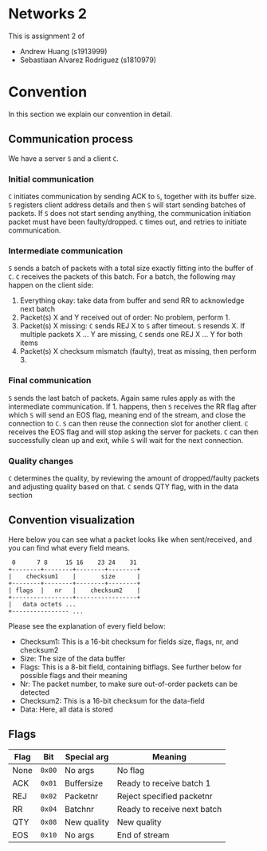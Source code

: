 # Networks 2
This is assignment 2 of
 * Andrew Huang (s1913999)
 * Sebastiaan Alvarez Rodriguez (s1810979)

# Convention
In this section we explain our convention in detail.

## Communication process
We have a server `S` and a client `C`.

### Initial communication
`C` initiates communication by sending ACK to `S`, together with its buffer size.
`S` registers client address details and then `S` will start sending batches of packets. If `S` does not start sending anything, the communication initiation packet must have been faulty/dropped. `C` times out, and retries to initiate communication.

### Intermediate communication
`S` sends a batch of packets with a total size exactly fitting into the buffer of `C`.
`C` receives the packets of this batch. For a batch, the following may happen on the client side:
 1. Everything okay: take data from buffer and send RR to acknowledge next batch
 2. Packet(s) X and Y received out of order: No problem, perform 1.
 3. Packet(s) X missing: `C` sends REJ X to `S` after timeout. `S` resends X. If multiple packets X ... Y are missing, `C` sends one REJ X ... Y for both items
 4. Packet(s) X checksum mismatch (faulty), treat as missing, then perform 3.

### Final communication
`S` sends the last batch of packets. Again same rules apply as with the intermediate
communication. If 1. happens, then `S` receives the RR flag after which `S` will send an
EOS flag, meaning end of the stream, and close the connection to `C`.
`S` can then reuse the connection slot for another client. `C` receives the EOS flag
and will stop asking the server for packets.
`C` can then successfully clean up and exit, while `S` will wait for the next connection.

### Quality changes
`C` determines the quality, by reviewing the amount of dropped/faulty packets and adjusting quality based on that. `C` sends QTY flag, with in the data section

## Convention visualization
Here below you can see what a packet looks like when sent/received, and you can find what every field means.
```
 0      7 8     15 16    23 24    31
+--------+--------+--------+--------+
|    checksum1    |       size      |
+--------+--------+--------+--------+
| flags  |   nr   |    checksum2    |
+-----------------+-----------------+
|   data octets ...
+---------------- ...
```
Please see the explanation of every field below:
 * Checksum1: This is a 16-bit checksum for fields size, flags, nr, and checksum2
 * Size:      The size of the data buffer
 * Flags:     This is a 8-bit field, containing bitflags. See further below for possible flags and their meaning
 * Nr:        The packet number, to make sure out-of-order packets can be detected
 * Checksum2: This is a 16-bit checksum for the data-field
 * Data:      Here, all data is stored

## Flags

Flag | Bit    | Special arg | Meaning
---- | ------ | ----------- | -------------
None | `0x00` | No args     | No flag
ACK  | `0x01` | Buffersize  | Ready to receive batch 1
REJ  | `0x02` | Packetnr    | Reject specified packetnr
RR   | `0x04` | Batchnr     | Ready to receive next batch
QTY  | `0x08` | New quality | New quality
EOS  | `0x10` | No args     | End of stream
